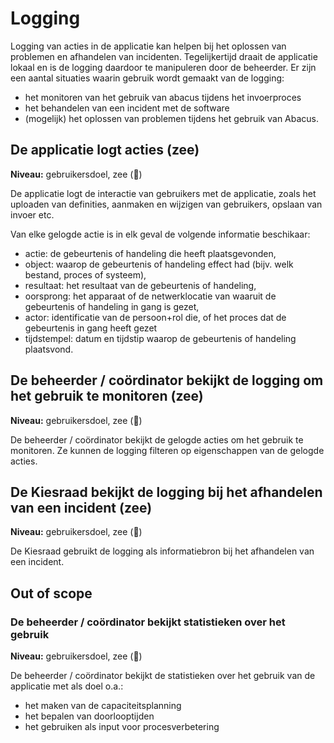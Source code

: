 # Logging

Logging van acties in de applicatie kan helpen bij het oplossen van problemen en afhandelen van incidenten. Tegelijkertijd draait de applicatie lokaal en is de logging daardoor te manipuleren door de beheerder. Er zijn een aantal situaties waarin gebruik wordt gemaakt van de logging: 

- het monitoren van het gebruik van abacus tijdens het invoerproces
- het behandelen van een incident met de software
- (mogelijk) het oplossen van problemen tijdens het gebruik van Abacus.

## De applicatie logt acties (zee)

__Niveau:__ gebruikersdoel, zee  (🌊)

De applicatie logt de interactie van gebruikers met de applicatie, zoals het uploaden van definities, aanmaken en wijzigen van gebruikers, opslaan van invoer etc.  

Van elke gelogde actie is in elk geval de volgende informatie beschikaar:

- actie: de gebeurtenis of handeling die heeft plaatsgevonden,
- object: waarop de gebeurtenis of handeling effect had (bijv. welk bestand, proces of systeem),
- resultaat: het resultaat van de gebeurtenis of handeling,
- oorsprong: het apparaat of de netwerklocatie van waaruit de gebeurtenis of handeling in gang is gezet,
- actor: identificatie van de persoon+rol die, of het proces dat de gebeurtenis in gang heeft gezet
- tijdstempel: datum en tijdstip waarop de gebeurtenis of handeling plaatsvond.


## De beheerder / coördinator bekijkt de logging om het gebruik te monitoren (zee)

__Niveau:__ gebruikersdoel, zee  (🌊)

De beheerder / coördinator bekijkt de gelogde acties om het gebruik te monitoren. Ze kunnen de logging filteren op eigenschappen van de gelogde acties.

## De Kiesraad bekijkt de logging bij het afhandelen van een incident (zee)

__Niveau:__ gebruikersdoel, zee  (🌊)

De Kiesraad gebruikt de logging als informatiebron bij het afhandelen van een incident. 

## Out of scope

### De beheerder / coördinator bekijkt statistieken over het gebruik

__Niveau:__ gebruikersdoel, zee  (🌊)

De beheerder / coördinator bekijkt de statistieken over het gebruik van de applicatie met als doel o.a.:
- het maken van de capaciteitsplanning
- het bepalen van doorlooptijden
- het gebruiken als input voor procesverbetering
